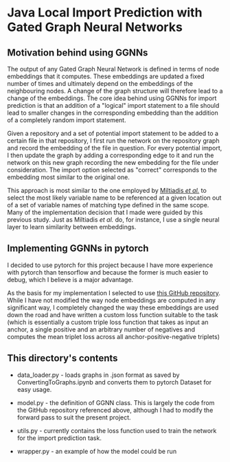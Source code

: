 # Java Local Import Prediction with Gated Graph Neural Networks

## Motivation behind using GGNNs

The output of any Gated Graph Neural Network is defined in terms of node
embeddings that it computes. These embeddings are updated a fixed number of 
times and ultimately depend on the embeddings of the neighbouring nodes. A
change of the graph structure will therefore lead to a change of the embeddings.
The core idea behind using GGNNs for import prediction is that an addition of a "logical" import statement to a file should lead to smaller changes in the corresponding embedding than the addition of a completely random import statement. 

Given a repository and a set of potential
import statement to be added to a certain file in that repository, I first run 
the network on the repository graph and record the embedding of the file in
question. For every potential import, I then update the graph by adding a
corresponding edge to it and run the network on this new graph recording the
new embedding for the file under consideration. The import option selected as
"correct" corresponds to the embedding most similar to the original one.
 
 This approach is most similar to the one employed by 
 [Miltiadis *et al.*](https://arxiv.org/abs/1711.00740) to select the most 
 likely variable name to be referenced at a given location out of a set of 
 variable names of matching type defined in the same scope. Many of the
 implementation decision that I made were guided by this previous study. Just
 as Miltiadis *et al.* do, for instance, I use a single neural layer to learn
 similarity between embeddings.
 
 ## Implementing GGNNs in pytorch
 
 I decided to use pytorch for this project because I have more experience with pytorch than tensorflow and because the former is much easier to debug, which
 I believe is a major advantage. 
 
 As the basis for my implementation I selected to use [this GitHub repository](https://github.com/chingyaoc/ggnn.pytorch/blob/master/model.py). While I have
 not modified the way node embeddings are computed in any significant way, 
 I completely changed the way these embeddings are used down the road and have
 written a custom loss function suitable to the task (which is essentially a
 custom triple loss function that takes as input an anchor, a single positive 
 and an arbitrary number of negatives and computes the mean triplet loss 
 across all anchor-positive-negative triplets)
 
 ## This directory's contents
 
 - data_loader.py  - loads graphs in .json format as saved by 
 ConvertingToGraphs.ipynb and converts them to pytorch Dataset for easy usage.
 
 - model.py - the definition of GGNN class. This is largely the code from the
 GitHub repository referenced above, although I had to modify the forward pass
 to suit the present project.
 
 - utils.py - currently contains the loss function used to train the network for the import prediction task.
 
 - wrapper.py - an example of how the model could be run